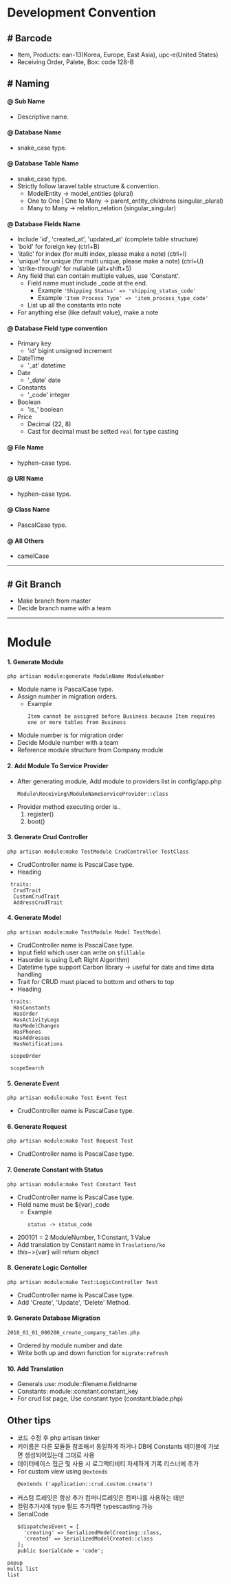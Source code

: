 # Development Convention

## # Barcode
- Item, Products: ean-13(Korea, Europe, East Asia), upc-e(United States)
- Receiving Order, Palete, Box: code 128-B

## # Naming

#### @ Sub Name
- Descriptive name.

#### @ Database Name
- snake_case type.

#### @ Database Table Name
- snake_case type.
- Strictly follow laravel table structure & convention.
  - ModelEntity -> model_entities (plural)
  - One to One | One to Many -> parent_entity_childrens (singular_plural)
  - Many to Many -> relation_relation (singular_singular)

#### @ Database Fields Name
- Include 'id', 'created_at', 'updated_at' (complete table structure)
- 'bold' for foreign key (ctrl+B)
- 'italic' for index (for multi index, please make a note) (ctrl+I)
- 'unique' for unique (for multi unique, please make a note) (ctrl+U)
- 'strike-through' for nullable (alt+shift+5)
- Any field that can contain multiple values, use 'Constant'.
  - Field name must include _code at the end.
    - Example `'Shipping Status' => 'shipping_status_code'`
    - Example `'Item Process Type' => 'item_process_type_code'`
  - List up all the constants into note
- For anything else (like default value), make a note

#### @ Database Field type convention
- Primary key
  - 'id' bigint unsigned increment
- DateTime
  - '_at' datetime
- Date
  - '_date' date
- Constants
  - '_code' integer
- Boolean
  - 'is_' boolean
- Price
  - Decimal (22, 8)
  - Cast for decimal must be setted `real` for type casting

#### @ File Name
- hyphen-case type.

#### @ URI Name
- hyphen-case type.

#### @ Class Name
- PascalCase type.

#### @ All Others
- camelCase
---

## # Git Branch

- Make branch from master
- Decide branch name with a team

---

# Module

#### 1. Generate Module
```
php artisan module:generate ModuleName ModuleNumber
```
- Module name is PascalCase type.
- Assign number in migration orders.
  - Example
    ```
    Item cannot be assigned before Business because Item requires one or more tables from Business
    ```
- Module number is for migration order
- Decide Module number with a team
- Reference module structure from Company module


#### 2. Add Module To Service Provider

- After generating module, Add module to providers list in config/app.php
  ```
  Module\Receiving\ModuleNameServiceProvider::class
  ```
- Provider method executing order is..
  1. register()
  2. boot()


#### 3. Generate Crud Controller
```
php artisan module:make TestModule CrudController TestClass
```
- CrudController name is PascalCase type.
- Heading
```
 traits:
  CrudTrait
  CustomCrudTrait
  AddressCrudTrait    
```

#### 4. Generate Model
```
php artisan module:make TestModule Model TestModel
```
- CrudController name is PascalCase type.
- Input field which user can write on `$fillable`
- Hasorder is using (Left Right Algorithm)
- Datetime type support Carbon library -> useful for date and time data handling
- Trait for CRUD must placed to bottom and others to top
- Heading
```
 traits:
  HasConstants
  HasOrder
  HasActivityLogs
  HasModelChanges
  HasPhones
  HasAddresses
  HasNotifications

 scopeOrder

 scopeSearch
```

#### 5. Generate Event
```
php artisan module:make Test Event Test
```
- CrudController name is PascalCase type.


#### 6. Generate Request
```
php artisan module:make Test Request Test
```
- CrudController name is PascalCase type.


#### 7. Generate Constant with Status
```
php artisan module:make Test Constant Test
```
- CrudController name is PascalCase type.
- Field name must be ${var}_code
  - Example
    ```
    status -> status_code
    ```
- 200101 = 2:ModuleNumber, 1:Constant, 1:Value
- Add translation by Constant name in `Traslations/ko`
- $this->${var} will return object

#### 8. Generate Logic Contoller
```
php artisan module:make Test:LogicController Test
```
- CrudController name is PascalCase type.
- Add 'Create', 'Update', 'Delete' Method.


#### 9. Generate Database Migration
```
2018_01_01_000200_create_company_tables.php
```
- Ordered by module number and date
- Write both up and down function for `migrate:refresh`

#### 10. Add Translation
- Generals use: module::filename.fieldname
- Constants: module::constant.constant_key
- For crud list page, Use constant type (constant.blade.php)


## Other tips

- 코드 수정 후 php artisan tinker
- 키이름은 다른 모듈들 참조해서 동일하게 하거나 DB에 Constants 테이블에 가보면 생성되어있는데 그대로 사용
- 데이터베이스 접근 및 사용 시 로그액티비티 자세하게 기록
리스너에 추가
- For custom view using `@extends`
  ```
  @extends ('application::crud.custom.create')
  ```
- 커스텀 트레잇은 항상 추가 컴퍼니트레잇은 컴퍼니를 사용하는 데만
- 컬럼추가시에 type 필드 추가하면 typescasting 가능
- SerialCode
  ```
  $dispatchesEvent = [
    'creating' => SerializedModelCreating::class,
    'created' => SerializedModelCreated::class
  ];
  public $serialCode = 'code';
  ```
```
popup
multi list
list
```
